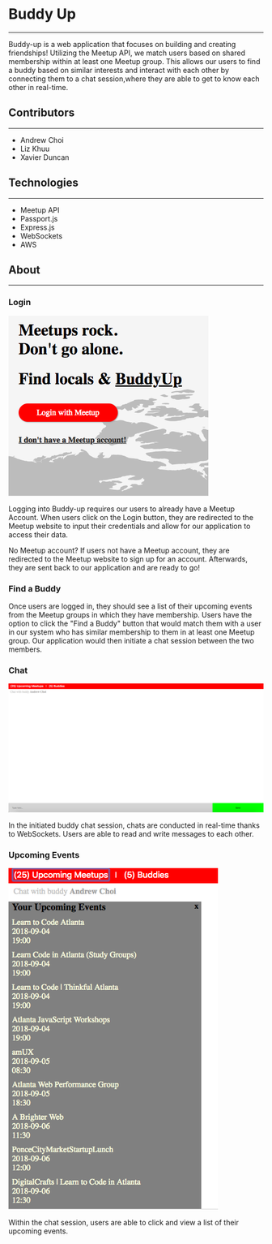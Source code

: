 # Buddy Up
-----------
Buddy-up is a web application that focuses on building and creating friendships! Utilizing the Meetup API, we match users based on shared membership within at least one Meetup group. This allows our users to find a buddy based on similar interests and interact with each other by connecting them to a chat session,where they are able to get to know each other in real-time.

## Contributors
---------------
* Andrew Choi
* Liz Khuu
* Xavier Duncan

## Technologies
---------------
* Meetup API
* Passport.js
* Express.js
* WebSockets
* AWS

## About 
---------

### Login

![](media/login.png)

Logging into Buddy-up requires our users to already have a Meetup Account. When users click on the Login button, they are redirected to the Meetup website to input their credentials and allow for our application to access their data. 

No Meetup account? If users not have a Meetup account, they are redirected to the Meetup website to sign up for an account. Afterwards, they are sent back to our application and are ready to go! 

### Find a Buddy

Once users are logged in, they should see a list of their upcoming events from the Meetup groups in which they have membership. Users have the option to click the "Find a Buddy" button that would match them with a user in our system who has similar membership to them in at least one Meetup group. Our application would then initiate a chat session between the two members. 

### Chat

![](media/chat.png)

In the initiated buddy chat session, chats are conducted in real-time thanks to WebSockets. Users are able to read and write messages to each other.

### Upcoming Events 

![](media/events.png)

Within the chat session, users are able to click and view a list of their upcoming events.
